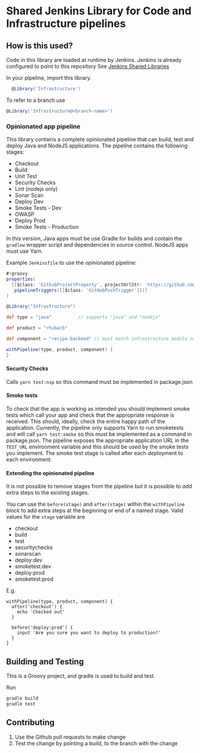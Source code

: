 # Shared Jenkins Library for Code and Infrastructure pipelines

## How is this used?
Code in this library are loaded at runtime by Jenkins.
Jenkins is already configured to point to this repository
See [Jenkins Shared Libraries](https://jenkins.io/doc/book/pipeline/shared-libraries/)

In your pipeline, import this library.

```groovy
  @Library('Infrastructure')
```

To refer to a branch use 
```groovy
@Library('Infrastructure@<branch-name>')
```

### Opinionated app pipeline

This library contains a complete opinionated pipeline that can build, test and deploy Java
and NodeJS applications. The pipeline contains the following stages:

* Checkout
* Build
* Unit Test
* Security Checks
* Lint (nodejs only)
* Sonar Scan
* Deploy Dev
* Smoke Tests - Dev
* OWASP
* Deploy Prod
* Smoke Tests - Production

In this version, Java apps must be use Gradle for builds and contain the `gradlew` wrapper
script and dependencies in source control. NodeJS apps must use Yarn.

Example `Jenkinsfile` to use the opinionated pipeline:
```groovy
#!groovy
properties(
  [[$class: 'GithubProjectProperty', projectUrlStr: 'https://github.com/contino/moj-rhubarb-recipes-service'],
   pipelineTriggers([[$class: 'GitHubPushTrigger']])]
)

@Library("Infrastructure")

def type = "java"          // supports "java" and "nodejs"

def product = "rhubarb"

def component = "recipe-backend" // must match infrastructure module name

withPipeline(type, product, component) {
}
```

#### Security Checks

Calls `yarn test:nsp` so this command must be implemented in package.json

#### Smoke tests

To check that the app is working as intended you should implement smoke tests which call your app and check that the appropriate response is received.
This should, ideally, check the entire happy path of the application. Currently, the pipeline only supports Yarn to run smoketests and will call `yarn test:smoke`
so this must be implemented as a command in package.json. The pipeline exposes the appropriate application URL in the
`TEST_URL` environment variable and this should be used by the smoke tests you implement. The smoke test stage is
called after each deployment to each environment.

#### Extending the opinionated pipeline

It is not possible to remove stages from the pipeline but it is possible to _add_ extra steps to the existing stages.

You can use the `before(stage)` and `after(stage)` within the `withPipeline` block to add extra steps at the beginning or end of a named stage. Valid values for the `stage` variable are

 * checkout
 * build
 * test
 * securitychecks
 * sonarscan
 * deploy:dev
 * smoketest:dev
 * deploy:prod
 * smoketest:prod

E.g.

```
withPipeline(type, product, component) {
  after('checkout') {
    echo 'Checked out'
  }
  
  before('deploy:prod') {
    input 'Are you sure you want to deploy to production?'
  }
}
```

## Building and Testing
This is a Groovy project, and gradle is used to build and test.

Run
```bash
gradle build
gradle test
```

## Contributing

 1. Use the Github pull requests to make change
 2. Test the change by pointing a build, to the branch with the change
